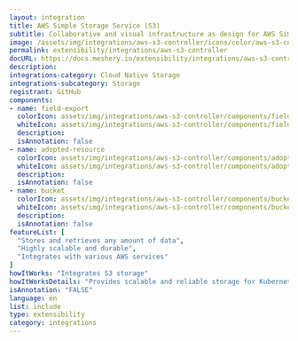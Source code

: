```yaml
---
layout: integration
title: AWS Simple Storage Service (S3)
subtitle: Collaborative and visual infrastructure as design for AWS Simple Storage Service (S3)
image: /assets/img/integrations/aws-s3-controller/icons/color/aws-s3-controller-color.svg
permalink: extensibility/integrations/aws-s3-controller
docURL: https://docs.meshery.io/extensibility/integrations/aws-s3-controller
description: 
integrations-category: Cloud Native Storage
integrations-subcategory: Storage
registrant: GitHub
components: 
- name: field-export
  colorIcon: assets/img/integrations/aws-s3-controller/components/field-export/icons/color/field-export-color.svg
  whiteIcon: assets/img/integrations/aws-s3-controller/components/field-export/icons/white/field-export-white.svg
  description: 
  isAnnotation: false
- name: adopted-resource
  colorIcon: assets/img/integrations/aws-s3-controller/components/adopted-resource/icons/color/adopted-resource-color.svg
  whiteIcon: assets/img/integrations/aws-s3-controller/components/adopted-resource/icons/white/adopted-resource-white.svg
  description: 
  isAnnotation: false
- name: bucket
  colorIcon: assets/img/integrations/aws-s3-controller/components/bucket/icons/color/bucket-color.svg
  whiteIcon: assets/img/integrations/aws-s3-controller/components/bucket/icons/white/bucket-white.svg
  description: 
  isAnnotation: false
featureList: [
  "Stores and retrieves any amount of data",
  "Highly scalable and durable",
  "Integrates with various AWS services"
]
howItWorks: "Integrates S3 storage"
howItWorksDetails: "Provides scalable and reliable storage for Kubernetes applications"
isAnnotation: "FALSE"
language: en
list: include
type: extensibility
category: integrations
---
```

